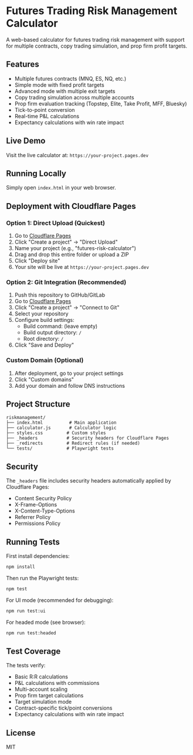 # Futures Trading Risk Management Calculator

A web-based calculator for futures trading risk management with support for multiple contracts, copy trading simulation, and prop firm profit targets.

## Features
- Multiple futures contracts (MNQ, ES, NQ, etc.)
- Simple mode with fixed profit targets
- Advanced mode with multiple exit targets
- Copy trading simulation across multiple accounts
- Prop firm evaluation tracking (Topstep, Elite, Take Profit, MFF, Bluesky)
- Tick-to-point conversion
- Real-time P&L calculations
- Expectancy calculations with win rate impact

## Live Demo
Visit the live calculator at: `https://your-project.pages.dev`

## Running Locally
Simply open `index.html` in your web browser.

## Deployment with Cloudflare Pages

### Option 1: Direct Upload (Quickest)
1. Go to [Cloudflare Pages](https://pages.cloudflare.com/)
2. Click "Create a project" → "Direct Upload"
3. Name your project (e.g., "futures-risk-calculator")
4. Drag and drop this entire folder or upload a ZIP
5. Click "Deploy site"
6. Your site will be live at `https://your-project.pages.dev`

### Option 2: Git Integration (Recommended)
1. Push this repository to GitHub/GitLab
2. Go to [Cloudflare Pages](https://pages.cloudflare.com/)
3. Click "Create a project" → "Connect to Git"
4. Select your repository
5. Configure build settings:
   - Build command: (leave empty)
   - Build output directory: `/`
   - Root directory: `/`
6. Click "Save and Deploy"

### Custom Domain (Optional)
1. After deployment, go to your project settings
2. Click "Custom domains"
3. Add your domain and follow DNS instructions

## Project Structure
```
riskmanagement/
├── index.html          # Main application
├── calculator.js       # Calculator logic
├── styles.css         # Custom styles
├── _headers           # Security headers for Cloudflare Pages
├── _redirects         # Redirect rules (if needed)
└── tests/             # Playwright tests
```

## Security
The `_headers` file includes security headers automatically applied by Cloudflare Pages:
- Content Security Policy
- X-Frame-Options
- X-Content-Type-Options
- Referrer Policy
- Permissions Policy

## Running Tests

First install dependencies:
```bash
npm install
```

Then run the Playwright tests:
```bash
npm test
```

For UI mode (recommended for debugging):
```bash
npm run test:ui
```

For headed mode (see browser):
```bash
npm run test:headed
```

## Test Coverage
The tests verify:
- Basic R:R calculations
- P&L calculations with commissions
- Multi-account scaling
- Prop firm target calculations
- Target simulation mode
- Contract-specific tick/point conversions
- Expectancy calculations with win rate impact

## License
MIT